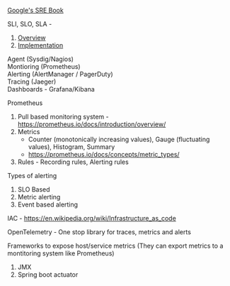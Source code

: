 [Google's SRE Book](https://sre.google/workbook/table-of-contents/)

SLI, SLO, SLA - 
  1. [Overview](https://sre.google/sre-book/service-level-objectives/)
  2. [Implementation](https://sre.google/workbook/implementing-slos/)

Agent (Sysdig/Nagios)<br/>
Montioring (Prometheus)<br/>
Alerting (AlertManager / PagerDuty)<br/>
Tracing (Jaeger)<br/>
Dashboards - Grafana/Kibana <br />

Prometheus
  1. Pull based monitoring system - https://prometheus.io/docs/introduction/overview/
  2. Metrics
     - Counter (monotonically increasing values), Gauge (fluctuating values), Histogram, Summary
     - https://prometheus.io/docs/concepts/metric_types/
  4. Rules
    - Recording rules, Alerting rules
     
Types of alerting
  1. SLO Based
  2. Metric alerting
  3. Event based alerting

IAC - https://en.wikipedia.org/wiki/Infrastructure_as_code 

OpenTelemetry - One stop library for traces, metrics and alerts

Frameworks to expose host/service metrics (They can export metrics to a montitoring system like Prometheus)
  1. JMX
  2. Spring boot actuator 
